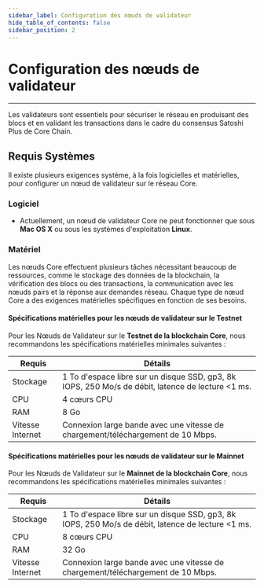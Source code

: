```yaml
---
sidebar_label: Configuration des nœuds de validateur
hide_table_of_contents: false
sidebar_position: 2
---
```


# Configuration des nœuds de validateur

---

Les validateurs sont essentiels pour sécuriser le réseau en produisant des blocs et en validant les transactions dans le cadre du consensus Satoshi Plus de Core Chain.

## Requis Systèmes

Il existe plusieurs exigences système, à la fois logicielles et matérielles, pour configurer un nœud de validateur sur le réseau Core.

### Logiciel

- Actuellement, un nœud de validateur Core ne peut fonctionner que sous **Mac OS X** ou sous les systèmes d'exploitation **Linux**.

### Matériel

Les nœuds Core effectuent plusieurs tâches nécessitant beaucoup de ressources, comme le stockage des données de la blockchain, la vérification des blocs ou des transactions, la communication avec les nœuds pairs et la réponse aux demandes réseau. Chaque type de nœud Core a des exigences matérielles spécifiques en fonction de ses besoins.

#### Spécifications matérielles pour les nœuds de validateur sur le Testnet

Pour les Nœuds de Validateur sur le **Testnet de la blockchain Core**, nous recommandons les spécifications matérielles minimales suivantes :

| Requis           | Détails                                                                                                             |
| ---------------- | ------------------------------------------------------------------------------------------------------------------- |
| Stockage         | 1 To d'espace libre sur un disque SSD, gp3, 8k IOPS, 250 Mo/s de débit, latence de lecture \<1 ms. |
| CPU              | 4 cœurs CPU                                                                                                         |
| RAM              | 8 Go                                                                                                                |
| Vitesse Internet | Connexion large bande avec une vitesse de chargement/téléchargement de 10 Mbps.                     |

#### Spécifications matérielles pour les nœuds de validateur sur le Mainnet

Pour les Nœuds de Validateur sur le **Mainnet de la blockchain Core**, nous recommandons les spécifications matérielles minimales suivantes :

| Requis           | Détails                                                                                                             |
| ---------------- | ------------------------------------------------------------------------------------------------------------------- |
| Stockage         | 1 To d'espace libre sur un disque SSD, gp3, 8k IOPS, 250 Mo/s de débit, latence de lecture \<1 ms. |
| CPU              | 8 cœurs CPU                                                                                                         |
| RAM              | 32 Go                                                                                                               |
| Vitesse Internet | Connexion large bande avec une vitesse de chargement/téléchargement de 10 Mbps.                     |
